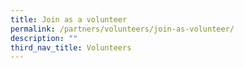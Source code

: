 ```yaml
---
title: Join as a volunteer
permalink: /partners/volunteers/join-as-volunteer/
description: ""
third_nav_title: Volunteers
---
```

